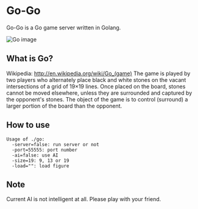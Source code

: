 Go-Go
=====

Go-Go is a Go game server written in Golang.

![Go image](http://img.f.hatena.ne.jp/images/fotolife/t/technohippy/20101105/20101105035339.png)

What is Go?
-----------

Wikipedia: http://en.wikipedia.org/wiki/Go_(game)
    The game is played by two players who alternately place black and white stones
    on the vacant intersections of a grid of 19×19 lines. Once placed on the board,
    stones cannot be moved elsewhere, unless they are surrounded and captured by 
    the opponent's stones. The object of the game is to control (surround) a larger
    portion of the board than the opponent.

How to use
----------

    Usage of ./go:
      -server=false: run server or not
      -port=55555: port number
      -ai=false: use AI
      -size=19: 9, 13 or 19
      -load="": load figure

Note
----

Current AI is not intelligent at all. Please play with your friend.
